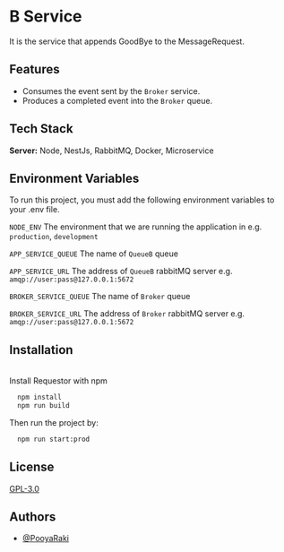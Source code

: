 
# B Service

It is the service that appends GoodBye to the MessageRequest.
## Features
- Consumes the event sent by the `Broker` service.
- Produces a completed event into the `Broker` queue.
## Tech Stack

**Server:** Node, NestJs, RabbitMQ, Docker, Microservice


## Environment Variables

To run this project, you must add the following environment variables to your .env file.

`NODE_ENV`
The environment that we are running the application in e.g. `production`, `development`

`APP_SERVICE_QUEUE`
The name of `QueueB` queue

`APP_SERVICE_URL`
The address of `QueueB` rabbitMQ server e.g. `amqp://user:pass@127.0.0.1:5672`

`BROKER_SERVICE_QUEUE`
The name of `Broker` queue

`BROKER_SERVICE_URL`
The address of `Broker` rabbitMQ server e.g. `amqp://user:pass@127.0.0.1:5672`

## Installation
<br />
Install Requestor with npm

```bash
  npm install
  npm run build
```
Then run the project by:
```bash
  npm run start:prod
```
## License

[GPL-3.0](https://github.com/PooyaRaki/microservice-example/blob/master/LICENSE)


## Authors

- [@PooyaRaki](https://www.github.com/PooyaRaki)

